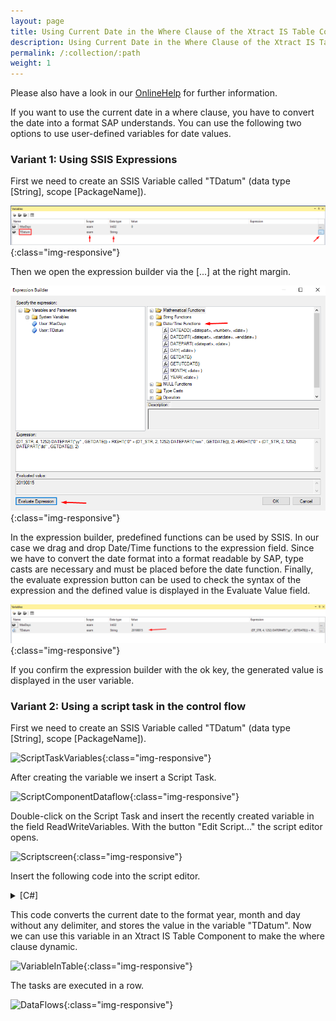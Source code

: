 ```yaml
---
layout: page
title: Using Current Date in the Where Clause of the Xtract IS Table Component
description: Using Current Date in the Where Clause of the Xtract IS Table Component
permalink: /:collection/:path
weight: 1
---
```


Please also have a look in our [OnlineHelp](https://help.theobald-software.com/en/) for further information.

If you want to use the current date in a where clause, you have to convert the date into a format SAP understands. You can use the following two options to use user-defined variables for date values. 

### Variant 1: Using SSIS Expressions

First we need to create an SSIS Variable called "TDatum" (data type [String], scope [PackageName]).

![ssis_expression_Tdatum](/img/contents/ssis_expression_Tdatum.png){:class="img-responsive"}

Then we open the expression builder via the [...] at the right margin.

![evaluate_ssis_expression](/img/contents/evaluate_ssis_expression.png){:class="img-responsive"}

In the expression builder, predefined functions can be used by SSIS. In our case we drag and drop Date/Time functions to the expression field. Since we have to convert the date format into a format readable by SAP, type casts are necessary and must be placed before the date function. Finally, the evaluate expression button can be used to check the syntax of the expression and the defined value is displayed in the Evaluate Value field.

![ssis_expression_value](/img/contents/ssis_expression_value.png){:class="img-responsive"}

If you confirm the expression builder with the ok key, the generated value is displayed in the user variable.

### Variant 2: Using a script task in the control flow

First we need to create an SSIS Variable called "TDatum" (data type [String], scope [PackageName]).

![ScriptTaskVariables](/img/contents/ScriptTaskVariables.jpg){:class="img-responsive"}

After creating the variable we insert a Script Task.

![ScriptComponentDataflow](/img/contents/ScriptComponentDataflow.jpg){:class="img-responsive"}

Double-click on the Script Task and insert the recently created variable in the field ReadWriteVariables. With the button "Edit Script..." the script editor opens.

![Scriptscreen](/img/contents/Scriptscreen.jpg){:class="img-responsive"}

Insert the following code into the script editor.

<details>
<summary>[C#]</summary>
{% highlight csharp %}
public void Main()
   {
           Dts.Variables["TDatum"].Value =  DateTime.Now.ToString("yyyyMMdd"); 
           Dts.TaskResult = (int)ScriptResults.Success;
   }
{% endhighlight %}
</details>

This code converts the current date to the format year, month and day without any delimiter, and stores the value in the variable "TDatum". Now we can use this variable in an Xtract IS Table Component to make the where clause dynamic.

![VariableInTable](/img/contents/VariableInTable.jpg){:class="img-responsive"}

The tasks are executed in a row.

![DataFlows](/img/contents/DataFlows.jpg){:class="img-responsive"}
